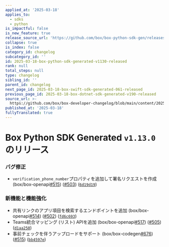 ```yaml
---
applied_at: '2025-03-18'
applies_to:
  - sdks
  - python
is_impactful: false
is_new_feature: true
release_source_url: 'https://github.com/box/box-python-sdk-gen/releases/tag/v1.13.0'
collapse: true
is_index: false
category_id: changelog
subcategory_id: ''
id: 2025-03-18-box-python-sdk-generated-v1130-released
rank: null
total_steps: null
type: changelog
sibling_id: ''
parent_id: changelog
next_page_id: 2025-03-18-box-swift-sdk-generated-061-released
previous_page_id: 2025-03-18-box-dotnet-sdk-generated-v190-released
source_url: >-
  https://github.com/box/box-developer-changelog/blob/main/content/2025/03-18-box-python-sdk-generated-v1130-released.md
published_at: '2025-03-18'
fullyTranslated: true
---
```

# Box Python SDK Generated `v1.13.0`のリリース

### バグ修正

* `verification_phone_number`プロパティを追加して署名リクエストを作成 (box/box-openapi[#515][1]) ([#503][2]) ([`6d19d19`][3])

### 新機能と機能強化

* 共有リンクのアプリ項目を検索するエンドポイントを追加 (box/box-openapi[#514][4]) ([#502][5]) ([`fd6c693`][6])
* Teams統合マッピング (リスト) APIを追加 (box/box-openapi[#517][7]) ([#505][8]) ([`d1aa250`][9])
* 事前チェックを伴うアップロードをサポート (box/box-codegen[#676][10]) ([#515][1]) ([`bb4597e`][11])

[1]: https://github.com/box/box-python-sdk-gen/issues/515

[2]: https://github.com/box/box-python-sdk-gen/issues/503

[3]: https://github.com/box/box-python-sdk-gen/commit/6d19d197481a578d7d5ad8d632ac6f5c06bd3dce

[4]: https://github.com/box/box-python-sdk-gen/issues/514

[5]: https://github.com/box/box-python-sdk-gen/issues/502

[6]: https://github.com/box/box-python-sdk-gen/commit/fd6c6933f0fb518830e9ac810fd511a0cf60b429

[7]: https://github.com/box/box-python-sdk-gen/issues/517

[8]: https://github.com/box/box-python-sdk-gen/issues/505

[9]: https://github.com/box/box-python-sdk-gen/commit/d1aa250fb01fbf742daf266d4458ba2eab2c5669

[10]: https://github.com/box/box-python-sdk-gen/issues/676

[11]: https://github.com/box/box-python-sdk-gen/commit/bb4597e40d49e20eca44c4414e406b1352af1a2b
